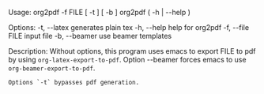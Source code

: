 Usage:
    org2pdf -f FILE [ -t ] [ -b ]
    org2pdf ( -h | --help )

Options:
    -t, --latex             generates plain tex
    -h, --help              help for org2pdf
    -f, --file FILE         input file
    -b, --beamer            use beamer templates

Description:
    Without options, this program uses emacs to export FILE to pdf
    by using `org-latex-export-to-pdf`. Option --beamer forces emacs to use
    `org-beamer-export-to-pdf`.

    Options `-t` bypasses pdf generation.

